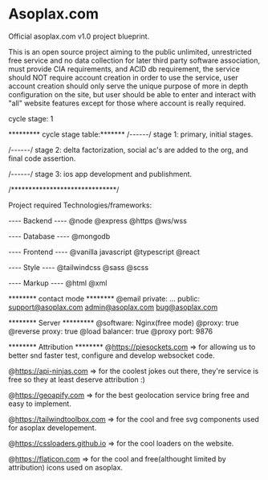 # Asoplax.com
Official asoplax.com v1.0 project blueprint.

This is an open source project aiming to the public unlimited, unrestricted free service and no data collection for later third party software association, must provide CIA requirements, and ACID db requirement, the service should NOT require account creation in order to use the service, user account creation should only serve the unique purpose of more in depth configuration on the site, but user should be able to enter and interact with "all" website features except for those where account is really required.




cycle stage: 1

********* cycle stage table:*******
/------/
stage 1: primary, initial stages.

/------/
stage 2: delta factorization, social ac's are added to the org, and final code assertion.

/------/
stage 3: ios app development and publishment.

/******************************/

Project required Technologies/frameworks:

---- Backend ----
@node
@express
@https
@ws/wss

---- Database ----
@mongodb

---- Frontend ----
@vanilla javascript
@typescript
@react

---- Style ----
@tailwindcss
@sass
@scss


---- Markup ----
@html
@xml

******** contact mode ********
@email
private: ...
public: 
       support@asoplax.com
       admin@asoplax.com
       bug@asoplax.com


******** Server *********
@software: Nginx(free mode)
@proxy: true
@reverse proxy: true
@load balancer: true
@proxy port: 9876


******** Attribution ********
@https://piesockets.com => for allowing us to better snd faster test, configure and develop websocket code.

@https://api-ninjas.com => for the coolest jokes out there, they're service is free so they at least deserve attribution :)

@https://geoapify.com => for the best geolocation service bring free and easy to implement.

@https://tailwindtoolbox.com => for the cool and free svg components used for asoplax developement.

@https://cssloaders.github.io => for the cool loaders on the website.

@https://flaticon.com => for the cool and free(althought limited by attribution) icons used on asoplax.

